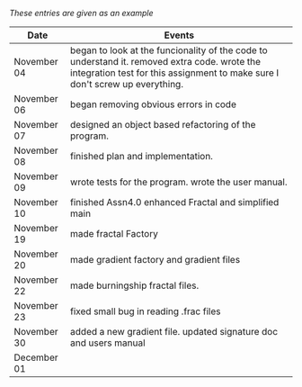 *These entries are given as an example*

| Date        | Events
|-------------|--------------------
| November 04 | began to look at the funcionality of the code to understand it. removed extra code. wrote the integration test for this assignment to make sure I don't screw up everything. 
| November 06 | began removing obvious errors in code
| November 07 | designed an object based refactoring of the program.
| November 08 | finished plan and implementation.
| November 09 | wrote tests for the program. wrote the user manual.
| November 10 | finished Assn4.0 enhanced Fractal and simplified main
| November 19 | made fractal Factory
| November 20 | made gradient factory and gradient files
| November 22 | made burningship fractal files.
| November 23 | fixed small bug in reading .frac files
| November 30 | added a new gradient file. updated signature doc and users manual
| December 01 | 

